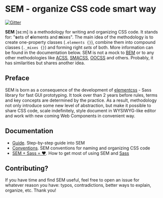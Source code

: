 # SEM - organize CSS code smart way

[![Gitter](https://badges.gitter.im/Join%20Chat.svg)](https://gitter.im/timfayz/elementcss?utm_source=badge&utm_medium=badge&utm_campaign=pr-badge)

**SEM** [sɛ:m] is a methodology for writing and organizing CSS code. It stands for: "**s**ets of **e**lements and **m**ixes". The main idea of the methodology is to create one-property classes (`.elements {}`), combine them into compound classes (`._mixes {}`) and forming right *sets* of both. More information can be found in the documentation below. SEM is not a mock to [BEM](https://tech.yandex.com/bem/) or to any other methodologies like [ACSS](https://acss.io/), [SMACSS](https://smacss.com/), [OOCSS](https://www.smashingmagazine.com/2011/12/an-introduction-to-object-oriented-css-oocss/) and others. Probably, it has similarities but shares another idea.

## Preface
SEM is born as a consequence of the development of [elementcss](https://github.com/timfayz/elementcss) - Sass library for fast GUI prototyping. It took over than 2 years before rules, terms and key concepts are determined by the practice. As a result, methodology not only introduce some new level of abstraction, but make it possible to share CSS code, scale indefinitely, style document in WYSIWYG-like editor and work with new coming Web Components in convenient way.

## Documentation
- [Guide](SEM/blob/master/docs/explanation.md). Step-by-step guide into SEM
- [Conventions](SEM/blob/master/docs/conventions.md). SEM conventions for naming and organizing CSS code 
- [SEM + Sass = ❤](SEM/blob/master/docs/sem_and_sass.md). How to get most of using SEM and [Sass](https://sass-lang.com/)

## Contributing?
If you have time and find SEM useful, feel free to open an issue for whatever reason you have: typos, contradictions, better ways to explain, organize, etc. Thank you!
